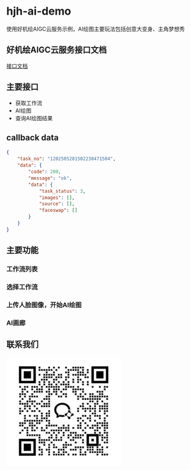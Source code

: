 # hjh-ai-demo

使用好机绘AIGC云服务示例，AI绘图主要玩法包括创意大变身、主角梦想秀

## 好机绘AIGC云服务接口文档

[接口文档](https://cloud.wepromo.cn/openapi/index.html)

## 主要接口

* 获取工作流
* AI绘图
* 查询AI绘图结果

## callback data
```json
{
	"task_no": "1202505281502238471504",
	"data": {
        "code": 200,
        "message": "ok",
        "data": {
		    "task_status": 3,
		    "images": [],
		    "source": [],
		    "faceswap": []
        }
	}
}
```

## 主要功能

### 工作流列表

[](docs/2.png)

### 选择工作流

[](docs/3.png)

### 上传人脸图像，开始AI绘图

[](docs/WX20250529-155434@2x.png)

### AI画廊

[](docs/1.png)

## 联系我们

<img src="docs/WX20250529-163541@2x.png" width="300px" alt="企业微信" align=center />
